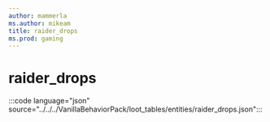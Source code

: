 ```yaml
---
author: mammerla
ms.author: mikeam
title: raider_drops
ms.prod: gaming
---
```


# raider_drops

:::code language="json" source="../../../VanillaBehaviorPack/loot_tables/entities/raider_drops.json":::